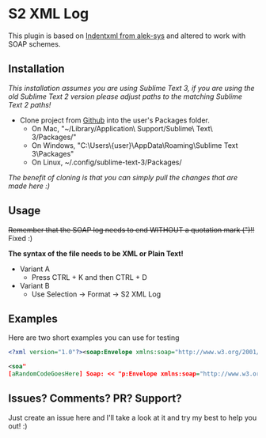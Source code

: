 # S2 XML Log
This plugin is based on [Indentxml from alek-sys](https://github.com/alek-sys/sublimetext_indentxml) and altered to work with SOAP schemes.

## Installation
*This installation assumes you are using Sublime Text 3, if you are using the old Sublime Text 2 version please adjust paths to the matching Sublime Text 2 paths!*

- Clone project from [Github](https://github.com/xGhOsTkiLLeRx/S2-XML-Log.git) into the user's Packages folder.
  - On Mac, "~/Library/Application\ Support/Sublime\ Text\ 3/Packages/"
  - On Windows, "C:\Users\\{user}\AppData\Roaming\Sublime Text 3\Packages"
  - On Linux, ~/.config/sublime-text-3/Packages/

*The benefit of cloning is that you can simply pull the changes that are made here :)*

## Usage

~~Remember that the SOAP log needs to end WITHOUT a quotation mark (")!!~~
Fixed :)

**The syntax of the file needs to be XML or Plain Text!**

- Variant A
  - Press CTRL + K and then CTRL + D
- Variant B
  - Use Selection -> Format -> S2 XML Log

## Examples

Here are two short examples you can use for testing

```` xml
<?xml version="1.0"?><soap:Envelope xmlns:soap="http://www.w3.org/2001/12/soap-envelope" soap:encodingStyle="http://www.w3.org/2001/12/soap-encoding"><soap:Body xmlns:m="http://www.example.org/stock"><m:GetStockPrice><m:StockName>IBM</m:StockName></m:GetStockPrice></soap:Body></soap:Envelope>
````

```` xml
<soa"
[aRandomCodeGoesHere] Soap: << "p:Envelope xmlns:soap="http://www.w3.org/2001/12/soap-envelope"><soap:Body><m:getStockPrice xmlns:m="http://www.w3.org/2001/12/soap-encoding"><m:stockName>IBM</m:stockName></m:getStockPrice></soap:Body></soap:Envelope>
````

## Issues? Comments? PR? Support?
Just create an issue here and I'll take a look at it and try my best to help you out! :)

